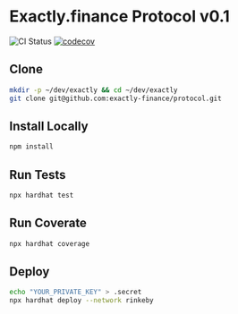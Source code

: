 # Exactly.finance Protocol v0.1

![CI Status](https://github.com/exactly-finance/protocol/actions/workflows/main.yml/badge.svg)
[![codecov](https://codecov.io/gh/exactly-finance/protocol/branch/main/graph/badge.svg?token=qYngTpvXBT)](https://codecov.io/gh/exactly-finance/protocol)


## Clone

```bash
mkdir -p ~/dev/exactly && cd ~/dev/exactly
git clone git@github.com:exactly-finance/protocol.git
```

## Install Locally

```bash
npm install
```

## Run Tests

```bash
npx hardhat test
```

## Run Coverate

```bash
npx hardhat coverage
```

## Deploy

```bash
echo "YOUR_PRIVATE_KEY" > .secret
npx hardhat deploy --network rinkeby
```

